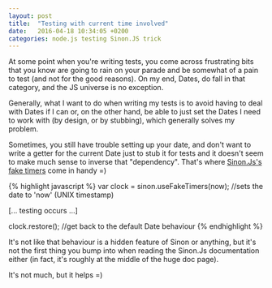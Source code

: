 ```yaml
---
layout: post
title:  "Testing with current time involved"
date:   2016-04-18 10:34:05 +0200
categories: node.js testing Sinon.JS trick
---
```


At some point when you're writing tests, you come across frustrating bits that you know are going to rain on your parade and be somewhat of a pain to test (and not for the good reasons). 
On my end, Dates, do fall in that category, and the JS universe is no exception.

Generally, what I want to do when writing my tests is to avoid having to deal with Dates if I can or, on the other hand, 
be able to just set the Dates I need to work with (by design, or by stubbing), which generally solves my problem.

Sometimes, you still have trouble setting up your date, and don't want to write a getter for the current Date just to stub it 
for tests and it doesn't seem to make much sense to inverse that "dependency". 
That's where [Sinon.Js's fake timers](http://sinonjs.org/docs/#clock) come in handy =)

{% highlight javascript %}
var clock = sinon.useFakeTimers(now); //sets the date to 'now' (UNIX timestamp)

[... testing occurs ...]

clock.restore(); //get back to the default Date behaviour
{% endhighlight %}

It's not like that behaviour is a hidden feature of Sinon or anything, but it's not the first thing you bump into when reading the Sinon.Js documentation either (in fact, it's roughly at the middle of the huge doc page).

It's not much, but it helps =)